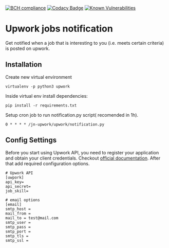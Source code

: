 [![BCH compliance](https://bettercodehub.com/edge/badge/AAYBS/jn-upwork?branch=master)](https://bettercodehub.com/)
[![Codacy Badge](https://api.codacy.com/project/badge/Grade/ca6b7f100fe040308ef5ba460000a7ce)](https://app.codacy.com/app/ZoranPandovski/jn-upwork?utm_source=github.com&utm_medium=referral&utm_content=AAYBS/jn-upwork&utm_campaign=Badge_Grade_Dashboard)
[![Known Vulnerabilities](https://snyk.io/test/github/AAYBS/GIC/badge.svg?targetFile=requirements.txt)](https://snyk.io/test/github/AAYBS/GIC?targetFile=requirements.txt)
# Upwork jobs notification

Get notified when a job that is interesting to you (i.e. meets certain criteria) is posted on upwork.

## Installation
Create new virtual environment
```
virtualenv -p python3 upwork
```
Inside virtual env install dependencies:

```
pip install -r requirements.txt
```
Setup cron job to run notification.py script( recomended in 1h).
```
0 * * * * /jn-upwork/upwork/notification.py
```

## Config Settings
Before you start using Upwork API, you need to register your application and obtain your client credentials. Checkout [official documentation](https://developers.upwork.com/?lang=python#getting-started).
After that add required configuration options.
```
# Upwork API
[uwpork]
api_key=
api_secret=
job_skill=

# email options
[email]
smtp_host =
mail_from =
mail_to = test@mail.com
smtp_user =
smtp_pass =
smtp_port =
smtp_tls =
smtp_ssl =
```
